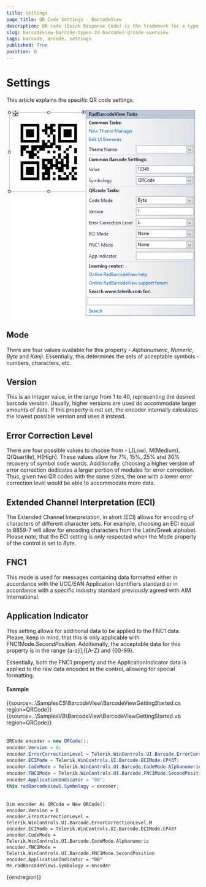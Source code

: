```yaml
---
title: Settings
page_title: QR Code Settings - BarcodeView
description: QR code (Quick Response Code) is the trademark for a type of matrix barcode.
slug: barcodeview-barcode-types-2d-barcodes-qrcode-overview 
tags: barcode, qrcode, settings
published: True
position: 0 
---
```


# Settings

This article explains the specific QR code settings.

![WinForms RadBarcodeView winforms/barcode-2d-barcodes-qrcode-settings 001](images/barcode-2d-barcodes-qrcode-settings001.png)

## Mode

There are four values available for this property - *Alphanumeric*, *Numeric*, *Byte* and *Kanji*. Essentially, this determines the sets of acceptable symbols - numbers, characters, etc.

## Version

This is an integer value, in the range from 1 to 40, representing the desired barcode version. Usually, higher versions are used do accommodate larger amounts of data. If this property is not set, the encoder internally calculates the lowest possible version and uses it instead.

## Error Correction Level

There are four possible values to choose from - L(Low), M(Medium), Q(Quartile), H(High). These values allow for 7%, 15%, 25% and 30% recovery of symbol code words. Additionally, choosing a higher version of error correction dedicates a larger portion of modules for error correction. Thus, given two QR codes with the same sizes, the one with a lower error correction level would be able to accommodate more data.

## Extended Channel Interpretation (ECI)

The Extended Channel Interpretation, in short (ECI) allows for encoding of characters of different character sets. For example, choosing an ECI equal to 8859-7 will allow for encoding characters from the Latin/Greek alphabet. Please note, that the ECI setting is only respected when the Mode property of the control is set to *Byte*.

## FNC1

This mode is used for messages containing data formatted either in accordance with the UCC/EAN Application Identifiers standard or in accordance with a specific industry standard previously agreed with AIM International.

## Application Indicator

This setting allows for additional data to be applied to the FNC1 data. Please, keep in mind, that this is only applicable with FNC1Mode.*SecondPosition*. Additionally, the acceptable data for this property is in the range {a-z}],{[A-Z} and {00-99}.

Essentially, both the FNC1 property and the ApplicationIndicator data is applied to the raw data encoded in the control, allowing for special formatting.

#### Example

{{source=..\SamplesCS\BarcodeView\BarcodeViewGettingStarted.cs region=QRCode}} 
{{source=..\SamplesVB\BarcodeView\BarcodeViewGettingStarted.vb region=QRCode}}

````C#

QRCode encoder = new QRCode();
encoder.Version = 0;
encoder.ErrorCorrectionLevel = Telerik.WinControls.UI.Barcode.ErrorCorrectionLevel.M;
encoder.ECIMode = Telerik.WinControls.UI.Barcode.ECIMode.CP437;
encoder.CodeMode = Telerik.WinControls.UI.Barcode.CodeMode.Alphanumeric;
encoder.FNC1Mode = Telerik.WinControls.UI.Barcode.FNC1Mode.SecondPosition;
encoder.ApplicationIndicator = "00";
this.radBarcodeView1.Symbology = encoder;         

````
````VB.NET

Dim encoder As QRCode = New QRCode()
encoder.Version = 0
encoder.ErrorCorrectionLevel = Telerik.WinControls.UI.Barcode.ErrorCorrectionLevel.M
encoder.ECIMode = Telerik.WinControls.UI.Barcode.ECIMode.CP437
encoder.CodeMode = Telerik.WinControls.UI.Barcode.CodeMode.Alphanumeric
encoder.FNC1Mode = Telerik.WinControls.UI.Barcode.FNC1Mode.SecondPosition
encoder.ApplicationIndicator = "00"
Me.radBarcodeView1.Symbology = encoder

```` 
{{endregion}}







 
